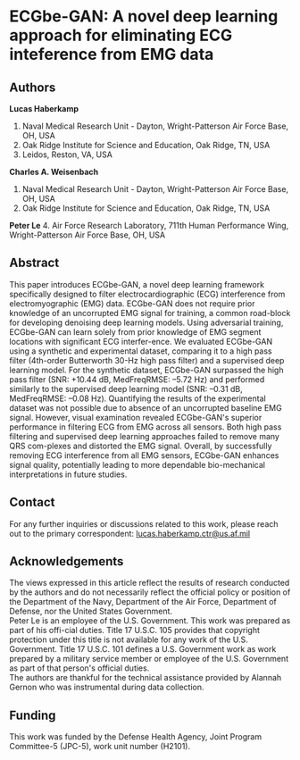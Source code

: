 # ECGbe-GAN: A novel deep learning approach for eliminating ECG inteference from EMG data  
## Authors
**Lucas Haberkamp** 
1. Naval Medical Research Unit - Dayton, Wright-Patterson Air Force Base, OH, USA 
2. Oak Ridge Institute for Science and Education, Oak Ridge, TN, USA 
3. Leidos, Reston, VA, USA 
  
**Charles A. Weisenbach** 
1. Naval Medical Research Unit - Dayton, Wright-Patterson Air Force Base, OH, USA
2. Oak Ridge Institute for Science and Education, Oak Ridge, TN, USA 

**Peter Le** 
4. Air Force Research Laboratory, 711th Human Performance Wing, Wright-Patterson Air Force Base, OH, USA

## Abstract
This paper introduces ECGbe-GAN, a novel deep learning framework specifically designed to filter electrocardiographic (ECG) interference from electromyographic (EMG) data. ECGbe-GAN does not require prior knowledge of an uncorrupted EMG signal for training, a common road-block for developing denoising deep learning models. Using adversarial training, ECGbe-GAN can learn solely from prior knowledge of EMG segment locations with significant ECG interfer-ence. We evaluated ECGbe-GAN using a synthetic and experimental dataset, comparing it to a high pass filter (4th-order Butterworth 30-Hz high pass filter) and a supervised deep learning model. For the synthetic dataset, ECGbe-GAN surpassed the high pass filter (SNR: +10.44 dB, MedFreqRMSE: –5.72 Hz) and performed similarly to the supervised deep learning model (SNR: –0.31 dB, MedFreqRMSE: –0.08 Hz). Quantifying the results of the experimental dataset was not possible due to absence of an uncorrupted baseline EMG signal. However, visual examination revealed ECGbe-GAN's superior performance in filtering ECG from EMG across all sensors. Both high pass filtering and supervised deep learning approaches failed to remove many QRS com-plexes and distorted the EMG signal. Overall, by successfully removing ECG interference from all EMG sensors, ECGbe-GAN enhances signal quality, potentially leading to more dependable bio-mechanical interpretations in future studies.

## Contact
For any further inquiries or discussions related to this work, please reach out to the primary correspondent: lucas.haberkamp.ctr@us.af.mil

## Acknowledgements
The views expressed in this article reflect the results of research conducted by the authors and do not necessarily reflect the official policy or position of the Department of the Navy, Department of the Air Force, Department of Defense, nor the United States Government.  
Peter Le is an employee of the U.S. Government. This work was prepared as part of his offi-cial duties. Title 17 U.S.C. 105 provides that copyright protection under this title is not available for any work of the U.S. Government. Title 17 U.S.C. 101 defines a U.S. Government work as work prepared by a military service member or employee of the U.S. Government as part of that person's official duties.  
The authors are thankful for the technical assistance provided by Alannah Gernon who was instrumental during data collection.  

## Funding
This work was funded by the Defense Health Agency, Joint Program Committee-5 (JPC-5), work unit number (H2101).  
